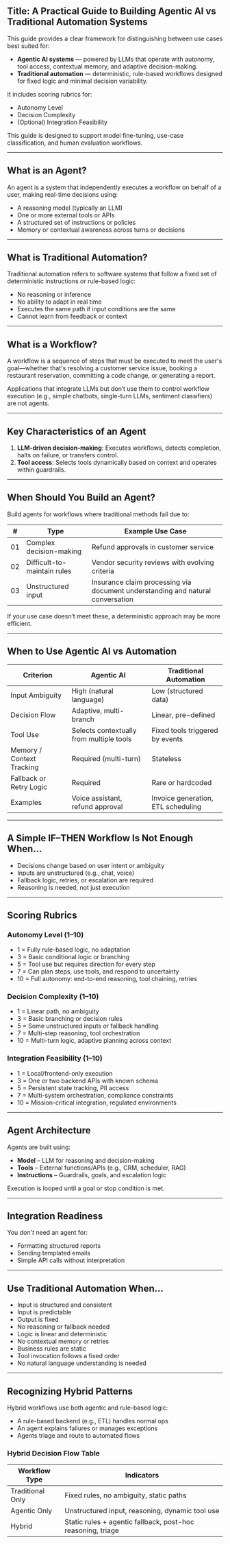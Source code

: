 ## Title: A Practical Guide to Building Agentic AI vs Traditional Automation Systems

This guide provides a clear framework for distinguishing between use cases best suited for:

- **Agentic AI systems** — powered by LLMs that operate with autonomy, tool access, contextual memory, and adaptive decision-making.
- **Traditional automation** — deterministic, rule-based workflows designed for fixed logic and minimal decision variability.

It includes scoring rubrics for:

- Autonomy Level
- Decision Complexity
- (Optional) Integration Feasibility

This guide is designed to support model fine-tuning, use-case classification, and human evaluation workflows.

---

## What is an Agent?

An agent is a system that independently executes a workflow on behalf of a user, making real-time decisions using:

- A reasoning model (typically an LLM)
- One or more external tools or APIs
- A structured set of instructions or policies
- Memory or contextual awareness across turns or decisions

---

## What is Traditional Automation?

Traditional automation refers to software systems that follow a fixed set of deterministic instructions or rule-based logic:

- No reasoning or inference
- No ability to adapt in real time
- Executes the same path if input conditions are the same
- Cannot learn from feedback or context

---

## What is a Workflow?

A workflow is a sequence of steps that must be executed to meet the user's goal—whether that's resolving a customer service issue, booking a restaurant reservation, committing a code change, or generating a report.

Applications that integrate LLMs but don’t use them to control workflow execution (e.g., simple chatbots, single-turn LLMs, sentiment classifiers) are not agents.

---

## Key Characteristics of an Agent

1. **LLM-driven decision-making**: Executes workflows, detects completion, halts on failure, or transfers control.
2. **Tool access**: Selects tools dynamically based on context and operates within guardrails.

---

## When Should You Build an Agent?

Build agents for workflows where traditional methods fail due to:

| #   | Type                         | Example Use Case                                                                 |
|-----|------------------------------|----------------------------------------------------------------------------------|
| 01  | Complex decision-making      | Refund approvals in customer service                                            |
| 02  | Difficult-to-maintain rules | Vendor security reviews with evolving criteria                                  |
| 03  | Unstructured input           | Insurance claim processing via document understanding and natural conversation  |

If your use case doesn’t meet these, a deterministic approach may be more efficient.

---

## When to Use Agentic AI vs Automation

| Criterion                   | Agentic AI                               | Traditional Automation               |
|----------------------------|-------------------------------------------|--------------------------------------|
| Input Ambiguity            | High (natural language)                  | Low (structured data)                |
| Decision Flow              | Adaptive, multi-branch                   | Linear, pre-defined                  |
| Tool Use                   | Selects contextually from multiple tools | Fixed tools triggered by events      |
| Memory / Context Tracking  | Required (multi-turn)                    | Stateless                            |
| Fallback or Retry Logic    | Required                                 | Rare or hardcoded                    |
| Examples                   | Voice assistant, refund approval         | Invoice generation, ETL scheduling   |

---

## A Simple IF–THEN Workflow Is Not Enough When...

- Decisions change based on user intent or ambiguity
- Inputs are unstructured (e.g., chat, voice)
- Fallback logic, retries, or escalation are required
- Reasoning is needed, not just execution

---

## Scoring Rubrics

### Autonomy Level (1–10)

- 1 = Fully rule-based logic, no adaptation  
- 3 = Basic conditional logic or branching  
- 5 = Tool use but requires direction for every step  
- 7 = Can plan steps, use tools, and respond to uncertainty  
- 10 = Full autonomy: end-to-end reasoning, tool chaining, retries  

### Decision Complexity (1–10)

- 1 = Linear path, no ambiguity  
- 3 = Basic branching or decision rules  
- 5 = Some unstructured inputs or fallback handling  
- 7 = Multi-step reasoning, tool orchestration  
- 10 = Multi-turn logic, adaptive planning across context  

### Integration Feasibility (1–10)

- 1 = Local/frontend-only execution  
- 3 = One or two backend APIs with known schema  
- 5 = Persistent state tracking, PII access  
- 7 = Multi-system orchestration, compliance constraints  
- 10 = Mission-critical integration, regulated environments  

---

## Agent Architecture

Agents are built using:

- **Model** – LLM for reasoning and decision-making  
- **Tools** – External functions/APIs (e.g., CRM, scheduler, RAG)  
- **Instructions** – Guardrails, goals, and escalation logic  

Execution is looped until a goal or stop condition is met.

---

## Integration Readiness

You *don’t* need an agent for:

- Formatting structured reports  
- Sending templated emails  
- Simple API calls without interpretation  

---

## Use Traditional Automation When...

- Input is structured and consistent 
- Input is predictable
- Output is fixed  
- No reasoning or fallback needed  
- Logic is linear and deterministic  
- No contextual memory or retries  
- Business rules are static  
- Tool invocation follows a fixed order  
- No natural language understanding is needed  

---

## Recognizing Hybrid Patterns

Hybrid workflows use both agentic and rule-based logic:

- A rule-based backend (e.g., ETL) handles normal ops  
- An agent explains failures or manages exceptions  
- Agents triage and route to automated flows  

### Hybrid Decision Flow Table

| Workflow Type    | Indicators                                                  |
|------------------|-------------------------------------------------------------|
| Traditional Only | Fixed rules, no ambiguity, static paths                    |
| Agentic Only     | Unstructured input, reasoning, dynamic tool use            |
| Hybrid           | Static rules + agentic fallback, post-hoc reasoning, triage |

